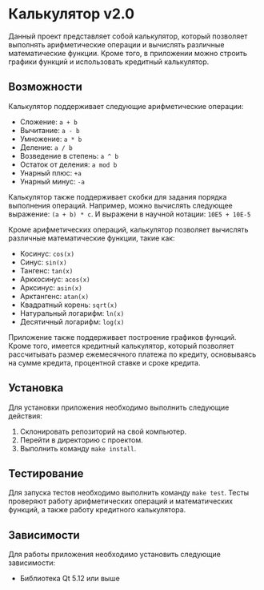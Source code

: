 # Калькулятор v2.0

Данный проект представляет собой калькулятор, который позволяет выполнять арифметические операции и вычислять различные математические функции. Кроме того, в приложении можно строить графики функций и использовать кредитный калькулятор.

## Возможности

Калькулятор поддерживает следующие арифметические операции:

- Сложение: `a + b`
- Вычитание: `a - b`
- Умножение: `a * b`
- Деление: `a / b`
- Возведение в степень: `a ^ b`
- Остаток от деления: `a mod b`
- Унарный плюс: `+a`
- Унарный минус: `-a`

Калькулятор также поддерживает скобки для задания порядка выполнения операций. Например, можно вычислять следующее выражение: `(a + b) * c`. И выражени в научной нотации: `10E5 + 10E-5`

Кроме арифметических операций, калькулятор позволяет вычислять различные математические функции, такие как:

- Косинус: `cos(x)`
- Синус: `sin(x)`
- Тангенс: `tan(x)`
- Арккосинус: `acos(x)`
- Арксинус: `asin(x)`
- Арктангенс: `atan(x)`
- Квадратный корень: `sqrt(x)`
- Натуральный логарифм: `ln(x)`
- Десятичный логарифм: `log(x)`

Приложение также поддерживает построение графиков функций. Кроме того, имеется кредитный калькулятор, который позволяет рассчитывать размер ежемесячного платежа по кредиту, основываясь на сумме кредита, процентной ставке и сроке кредита.

## Установка

Для установки приложения необходимо выполнить следующие действия:

1. Склонировать репозиторий на свой компьютер.
2. Перейти в директорию с проектом.
3. Выполнить команду `make install`.

## Тестирование

Для запуска тестов необходимо выполнить команду `make test`. Тесты проверяют работу арифметических операций и математических функций, а также работу кредитного калькулятора. 

## Зависимости
Для работы приложения необходимо установить следующие зависимости:
- Библиотека Qt 5.12 или выше
